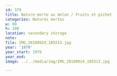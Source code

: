 ```yaml
---
id: 379
title: Nature morte au melon / Fruits et pichet
categories: Natures mortes
w: 80
h: 100
location: secondary storage
note:
file: IMG_20180924_185513.jpg
year: '1979'
year_start: 1979
year_end:
image: ../../media/img/IMG_20180924_185513.jpg

---
```

